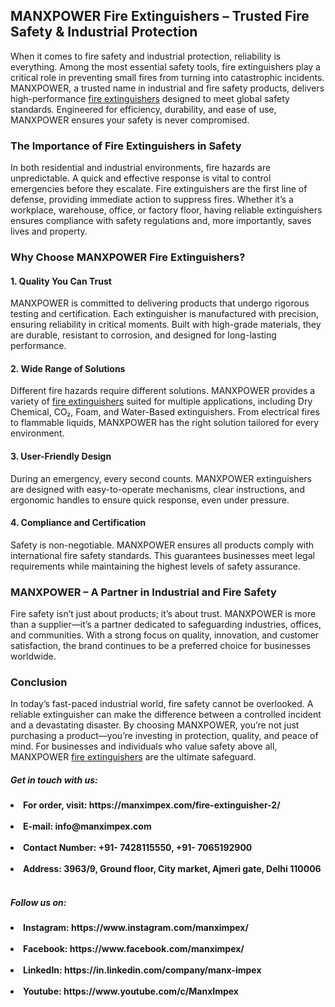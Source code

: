 <h2>MANXPOWER Fire Extinguishers – Trusted Fire Safety & Industrial Protection</h2>
When it comes to fire safety and industrial protection, reliability is everything. Among the most essential safety tools, fire extinguishers play a critical role in preventing small fires from turning into catastrophic incidents. MANXPOWER, a trusted name in industrial and fire safety products, delivers high-performance <a href="https://manximpex.com/fire-extinguisher-2/" title="fire extinguishers" alt"fire extinguishers" <a>fire extinguishers</a> designed to meet global safety standards. Engineered for efficiency, durability, and ease of use, MANXPOWER ensures your safety is never compromised.<br>
<h3>The Importance of Fire Extinguishers in Safety</h3>
In both residential and industrial environments, fire hazards are unpredictable. A quick and effective response is vital to control emergencies before they escalate. Fire extinguishers are the first line of defense, providing immediate action to suppress fires. Whether it’s a workplace, warehouse, office, or factory floor, having reliable extinguishers ensures compliance with safety regulations and, more importantly, saves lives and property.<br>
<h3>Why Choose MANXPOWER Fire Extinguishers?</h3>
<h4>1. Quality You Can Trust</h4>
MANXPOWER is committed to delivering products that undergo rigorous testing and certification. Each extinguisher is manufactured with precision, ensuring reliability in critical moments. Built with high-grade materials, they are durable, resistant to corrosion, and designed for long-lasting performance.<br>
<h4>2. Wide Range of Solutions</h4>
Different fire hazards require different solutions. MANXPOWER provides a variety of <a href="https://manximpex.com/fire-extinguisher-2/" title="fire extinguishers" alt"fire extinguishers" <a>fire extinguishers</a> suited for multiple applications, including Dry Chemical, CO₂, Foam, and Water-Based extinguishers. From electrical fires to flammable liquids, MANXPOWER has the right solution tailored for every environment.<br>
<h4>3. User-Friendly Design</h4>
During an emergency, every second counts. MANXPOWER extinguishers are designed with easy-to-operate mechanisms, clear instructions, and ergonomic handles to ensure quick response, even under pressure.<br>
<h4>4. Compliance and Certification</h4>
Safety is non-negotiable. MANXPOWER ensures all products comply with international fire safety standards. This guarantees businesses meet legal requirements while maintaining the highest levels of safety assurance.<br>
<h3>MANXPOWER – A Partner in Industrial and Fire Safety</h3>
Fire safety isn’t just about products; it’s about trust. MANXPOWER is more than a supplier—it’s a partner dedicated to safeguarding industries, offices, and communities. With a strong focus on quality, innovation, and customer satisfaction, the brand continues to be a preferred choice for businesses worldwide.<br>
<h3>Conclusion</h3>
In today’s fast-paced industrial world, fire safety cannot be overlooked. A reliable extinguisher can make the difference between a controlled incident and a devastating disaster. By choosing MANXPOWER, you’re not just purchasing a product—you’re investing in protection, quality, and peace of mind. For businesses and individuals who value safety above all, MANXPOWER <a href="https://manximpex.com/fire-extinguisher-2/" title="fire extinguishers" alt"fire extinguishers" <a>fire extinguishers</a> are the ultimate safeguard.<br>
<h5>Get in touch with us:</h5>
<li><b>For order, visit: https://manximpex.com/fire-extinguisher-2/ </b></li><br>
<li><b>E-mail: info@manximpex.com </b></li><br>
<li><b>Contact Number: +91- 7428115550, +91- 7065192900 </b></li><br>
<li><b>Address: 3963/9, Ground floor, City market, Ajmeri gate, Delhi 110006</b></li><br>
<h5>Follow us on:</h5>
<li><b>Instagram: https://www.instagram.com/manximpex/ </b></li><br>
<li><b>Facebook: https://www.facebook.com/manximpex/ </b></li><br>
<li><b>LinkedIn: https://in.linkedin.com/company/manx-impex </b></li><br>
<li><b>Youtube: https://www.youtube.com/c/ManxImpex </b></li><br>
